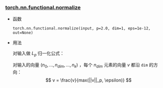 ### [torch.nn.functional.normalize](https://pytorch.org/docs/stable/generated/torch.nn.functional.normalize.html)

- 函数

  ```
  torch.nn.functional.normalize(input, p=2.0, dim=1, eps=1e-12, out=None)
  ```

- 用法

  对输入做 $L_p$ 归一化公式：

  对输入的向量 $(n_0, ..., n_{dim}, ..., n_k)$ ，每个 $n_{dim}$ 元素的向量 $v$ 都沿 `dim` 的方向：
  $$
  v = \frac{v}{max(||v||_p, \epsilon)}
  $$